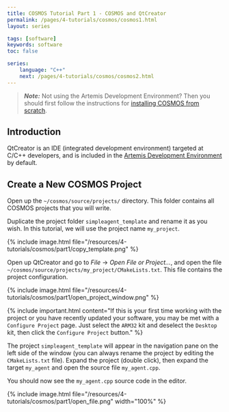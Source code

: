 ```yaml
---
title: COSMOS Tutorial Part 1 - COSMOS and QtCreator
permalink: /pages/4-tutorials/cosmos/cosmos1.html
layout: series

tags: [software]
keywords: software
toc: false

series:
    language: "C++"
    next: /pages/4-tutorials/cosmos/cosmos2.html
---
```



> **_Note:_** Not using the Artemis Development Environment? Then you should first follow the instructions for
> [installing COSMOS from scratch]({{site.folder_tutorials_install}}/cosmos-from-scratch.html).


## Introduction
QtCreator is an IDE (integrated development environment) targeted at C/C++ developers, and is included in the [Artemis Development Environment]({{site.folder_docs_other}}/development-environment.html) by default.


## Create a New COSMOS Project

Open up the `~/cosmos/source/projects/` directory. This folder contains all COSMOS projects that you will write.

Duplicate the project folder `simpleagent_template` and rename it as you wish. In this tutorial, we will use the project name `my_project`.

{% include image.html file="/resources/4-tutorials/cosmos/part1/copy_template.png" %}

Open up QtCreator and go to _File_ -> _Open File or Project..._, and open the file `~/cosmos/source/projects/my_project/CMakeLists.txt`. This file contains the project configuration.

{% include image.html file="/resources/4-tutorials/cosmos/part1/open_project_window.png" %}


{% include important.html content="If this is your first time working with the project or you have
recently updated your software, you may be met with a `Configure Project` page.
Just select the `ARM32` kit and deselect the `Desktop` kit, then click the `Configure Project` button." %}

The project `simpleagent_template` will appear in the navigation pane on the left side of the window (you can always rename the project by editing the `CMakeLists.txt` file). Expand the project (double click), then expand the target `my_agent` and open the source file `my_agent.cpp`.

You should now see the `my_agent.cpp` source code in the editor.



{% include image.html file="/resources/4-tutorials/cosmos/part1/open_file.png" width="100%" %}
